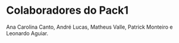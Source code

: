 <h1>Colaboradores do Pack1</h1>
<p>Ana Carolina Canto, André Lucas, Matheus Valle, Patrick Monteiro e Leonardo Aguiar.</p>

